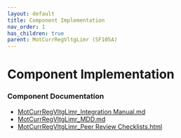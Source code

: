 ```yaml
---
layout: default
title: Component Implementation
nav_order: 1
has_children: true
parent: MotCurrRegVltgLimr (SF105A)
---
```

# Component Implementation
### Component Documentation

- [MotCurrRegVltgLimr_Integration Manual.md](doc/MotCurrRegVltgLimr_Integration%20Manual.md)
- [MotCurrRegVltgLimr_MDD.md](doc/MotCurrRegVltgLimr_MDD.md)
- [MotCurrRegVltgLimr_Peer Review Checklists.html](doc/MotCurrRegVltgLimr_Peer%20Review%20Checklists.html)

